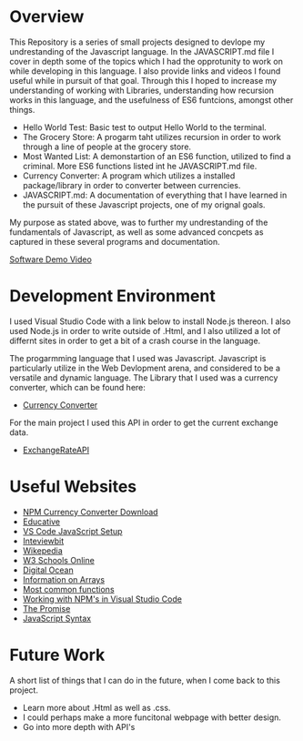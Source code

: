 # Overview

This Repository is a series of small projects designed to devlope my undrestanding of the Javascript language. In the JAVASCRIPT.md file
I cover in depth some of the topics which I had the opprotunity to work on while developing in this language. I also provide links and 
videos I found useful while in pursuit of that goal. Through this I hoped to increase my understanding of working with Libraries, understanding how recursion works in this language, and the usefulness of ES6 funtcions, amongst other things.

* Hello World Test: Basic test to output Hello World to the terminal.
* The Grocery Store: A progarm taht utilizes recursion in order to work through a line of people at the grocery store.
* Most Wanted List: A demonstartion of an ES6 function, utilized to find a criminal. More ES6 functions listed int he JAVASCRIPT.md file.
* Currency Converter: A program which utilizes a installed package/library in order to converter between currencies. 
* JAVASCRIPT.md: A documentation of everything that I have learned in the pursuit of these Javascript projects, one of my orignal goals.

My purpose as stated above, was to further my undrestanding of the fundamentals of Javascript, as well as some advanced concpets as captured in these several programs and documentation.

[Software Demo Video](https://youtu.be/8vILLoZwNy4)

# Development Environment

I used Visual Studio Code with a link below to install Node.js thereon. I also used Node.js in order to write outside of .Html, and I also utilized a lot of differnt sites in order to get a bit of a crash course in the language.

The progarmming language that I used was Javascript. Javascript is particularly utilize in the Web Devlopment arena, and considered to be a versatile and dynamic language. The Library that I used was a currency converter, which can be found here:
* [Currency Converter](https://www.npmjs.com/package/currency-converter-lt?activeTab=readme)

For the main project I used this API in order to get the current exchange data.
* [ExchangeRateAPI](https://www.exchangerate-api.com/)

# Useful Websites

* [NPM Currency Converter Download](https://www.npmjs.com/package/currency-converter-lt)
* [Educative](https://www.educative.io/blog/what-is-nodejs)
* [VS Code JavaScript Setup](https://www.youtube.com/watch?v=uFB8eu972a4)
* [Inteviewbit](https://www.interviewbit.com/blog/javascript-features/)
* [Wikepedia](https://en.wikipedia.org/wiki/JavaScript)
* [W3 Schools Online](https://www.w3schools.com/js/js_syntax.asp)
* [Digital Ocean](https://www.digitalocean.com/community/tutorials/how-to-write-comments-in-javascript)
* [Information on Arrays](https://developer.mozilla.org/en-US/docs/Web/JavaScript/Reference/Global_Objects/Array)
* [Most common functions](https://everyday.codes/javascript/8-most-used-array-operations-in-javascript-es6/)
* [Working with NPM's in Visual Studio Code](https://code.visualstudio.com/docs/nodejs/nodejs-tutorial)
* [The Promise](https://www.w3schools.com/Js/js_promise.asp)
* [JavaScript Syntax](https://www.youtube.com/watch?v=KXxXr0RxGDE)

# Future Work

A short list of things that I can do in the future, when I come back to this project.
- Learn more about .Html as well as .css.
- I could perhaps make a more funcitonal webpage with better design.
- Go into more depth with API's